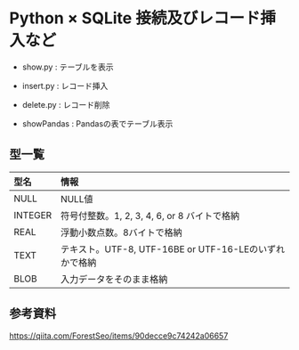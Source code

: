 # Python × SQLite 接続及びレコード挿入など

- show.py : テーブルを表示

- insert.py : レコード挿入

- delete.py : レコード削除

- showPandas : Pandasの表でテーブル表示

## 型一覧

| 型名 | 情報 |
|:-----------------|:------------------|
| NULL | NULL値 |
| INTEGER | 符号付整数。1, 2, 3, 4, 6, or 8 バイトで格納 |
| REAL | 浮動小数点数。8バイトで格納 |
| TEXT | テキスト。UTF-8, UTF-16BE or UTF-16-LEのいずれかで格納 |
| BLOB | 入力データをそのまま格納 |

## 参考資料

https://qiita.com/ForestSeo/items/90decce9c74242a06657